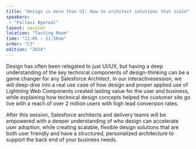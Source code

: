 ```yaml
---
title: "Design is more than UI: How to architect solutions that scale"
speakers:
 - "Pallavi Agarwal"
layout: session
location: "Tasting Room"
time: "11:05 — 11:50am"
order: "C3"
edition: "2024"
---
```


Design has often been relegated to just UI/UX, but having a deep understanding of the key technical components of design-thinking can be a game changer for any Salesforce Architect. In our interactivesession, we will deep-dive into a real use case of how design and proper applied use of Lightning Web Components created lasting value for the user and business, while explaining how technical design concepts helped the customer site go live with a reach of over 2 million users with high lead conversion rates. 

After this session, Salesforce architects and delivery teams will be empowered with a deeper understanding of who design can accelerate user adoption, while creating scalable, flexible design solutions that are both user friendly and have a structured, personalized architecture to support the back end of your business needs. 